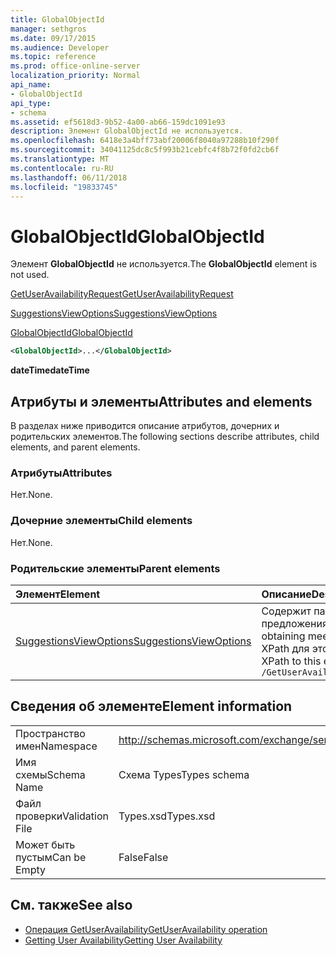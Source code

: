 ```yaml
---
title: GlobalObjectId
manager: sethgros
ms.date: 09/17/2015
ms.audience: Developer
ms.topic: reference
ms.prod: office-online-server
localization_priority: Normal
api_name:
- GlobalObjectId
api_type:
- schema
ms.assetid: ef5618d3-9b52-4a00-ab66-159dc1091e93
description: Элемент GlobalObjectId не используется.
ms.openlocfilehash: 6418e3a4bff73abf20006f8040a97288b10f290f
ms.sourcegitcommit: 34041125dc8c5f993b21cebfc4f8b72f0fd2cb6f
ms.translationtype: MT
ms.contentlocale: ru-RU
ms.lasthandoff: 06/11/2018
ms.locfileid: "19833745"
---
```

# <a name="globalobjectid"></a><span data-ttu-id="c7305-103">GlobalObjectId</span><span class="sxs-lookup"><span data-stu-id="c7305-103">GlobalObjectId</span></span>

<span data-ttu-id="c7305-104">Элемент **GlobalObjectId** не используется.</span><span class="sxs-lookup"><span data-stu-id="c7305-104">The **GlobalObjectId** element is not used.</span></span> 
  
[<span data-ttu-id="c7305-105">GetUserAvailabilityRequest</span><span class="sxs-lookup"><span data-stu-id="c7305-105">GetUserAvailabilityRequest</span></span>](getuseravailabilityrequest.md)
  
[<span data-ttu-id="c7305-106">SuggestionsViewOptions</span><span class="sxs-lookup"><span data-stu-id="c7305-106">SuggestionsViewOptions</span></span>](suggestionsviewoptions.md)
  
[<span data-ttu-id="c7305-107">GlobalObjectId</span><span class="sxs-lookup"><span data-stu-id="c7305-107">GlobalObjectId</span></span>](globalobjectid.md)
  
```xml
<GlobalObjectId>...</GlobalObjectId>
```

<span data-ttu-id="c7305-108">**dateTime**</span><span class="sxs-lookup"><span data-stu-id="c7305-108">**dateTime**</span></span>

## <a name="attributes-and-elements"></a><span data-ttu-id="c7305-109">Атрибуты и элементы</span><span class="sxs-lookup"><span data-stu-id="c7305-109">Attributes and elements</span></span>

<span data-ttu-id="c7305-110">В разделах ниже приводится описание атрибутов, дочерних и родительских элементов.</span><span class="sxs-lookup"><span data-stu-id="c7305-110">The following sections describe attributes, child elements, and parent elements.</span></span>
  
### <a name="attributes"></a><span data-ttu-id="c7305-111">Атрибуты</span><span class="sxs-lookup"><span data-stu-id="c7305-111">Attributes</span></span>

<span data-ttu-id="c7305-112">Нет.</span><span class="sxs-lookup"><span data-stu-id="c7305-112">None.</span></span>
  
### <a name="child-elements"></a><span data-ttu-id="c7305-113">Дочерние элементы</span><span class="sxs-lookup"><span data-stu-id="c7305-113">Child elements</span></span>

<span data-ttu-id="c7305-114">Нет.</span><span class="sxs-lookup"><span data-stu-id="c7305-114">None.</span></span>
  
### <a name="parent-elements"></a><span data-ttu-id="c7305-115">Родительские элементы</span><span class="sxs-lookup"><span data-stu-id="c7305-115">Parent elements</span></span>

|<span data-ttu-id="c7305-116">**Элемент**</span><span class="sxs-lookup"><span data-stu-id="c7305-116">**Element**</span></span>|<span data-ttu-id="c7305-117">**Описание**</span><span class="sxs-lookup"><span data-stu-id="c7305-117">**Description**</span></span>|
|:-----|:-----|
|[<span data-ttu-id="c7305-118">SuggestionsViewOptions</span><span class="sxs-lookup"><span data-stu-id="c7305-118">SuggestionsViewOptions</span></span>](suggestionsviewoptions.md) <br/> |<span data-ttu-id="c7305-119">Содержит параметры для получения сведения о предложения о собрании.</span><span class="sxs-lookup"><span data-stu-id="c7305-119">Contains the options for obtaining meeting suggestion information.</span></span>  <br/> <span data-ttu-id="c7305-120">XPath для этого элемента:</span><span class="sxs-lookup"><span data-stu-id="c7305-120">The following is the XPath to this element:</span></span>  <br/>  `/GetUserAvailabilityRequest/SuggestionViewOptions` <br/> |
   
## <a name="element-information"></a><span data-ttu-id="c7305-121">Сведения об элементе</span><span class="sxs-lookup"><span data-stu-id="c7305-121">Element information</span></span>

|||
|:-----|:-----|
|<span data-ttu-id="c7305-122">Пространство имен</span><span class="sxs-lookup"><span data-stu-id="c7305-122">Namespace</span></span>  <br/> |http://schemas.microsoft.com/exchange/services/2006/types  <br/> |
|<span data-ttu-id="c7305-123">Имя схемы</span><span class="sxs-lookup"><span data-stu-id="c7305-123">Schema Name</span></span>  <br/> |<span data-ttu-id="c7305-124">Схема Types</span><span class="sxs-lookup"><span data-stu-id="c7305-124">Types schema</span></span>  <br/> |
|<span data-ttu-id="c7305-125">Файл проверки</span><span class="sxs-lookup"><span data-stu-id="c7305-125">Validation File</span></span>  <br/> |<span data-ttu-id="c7305-126">Types.xsd</span><span class="sxs-lookup"><span data-stu-id="c7305-126">Types.xsd</span></span>  <br/> |
|<span data-ttu-id="c7305-127">Может быть пустым</span><span class="sxs-lookup"><span data-stu-id="c7305-127">Can be Empty</span></span>  <br/> |<span data-ttu-id="c7305-128">False</span><span class="sxs-lookup"><span data-stu-id="c7305-128">False</span></span>  <br/> |
   
## <a name="see-also"></a><span data-ttu-id="c7305-129">См. также</span><span class="sxs-lookup"><span data-stu-id="c7305-129">See also</span></span>

- [<span data-ttu-id="c7305-130">Операция GetUserAvailability</span><span class="sxs-lookup"><span data-stu-id="c7305-130">GetUserAvailability operation</span></span>](getuseravailability-operation.md)
- [<span data-ttu-id="c7305-131">Getting User Availability</span><span class="sxs-lookup"><span data-stu-id="c7305-131">Getting User Availability</span></span>](http://msdn.microsoft.com/library/d4133fcb-9b0f-4e6b-aadf-a389da83516a%28Office.15%29.aspx)

